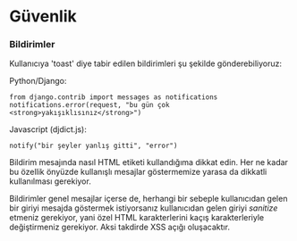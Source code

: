 # Güvenlik

### Bildirimler
Kullanıcıya 'toast' diye tabir edilen bildirimleri şu şekilde gönderebiliyoruz:

Python/Django:
```
from django.contrib import messages as notifications
notifications.error(request, "bu gün çok <strong>yakışıklısınız</strong>")
```

Javascript (djdict.js):

```
notify("bir şeyler yanlış gitti", "error")
```
Bildirim mesajında nasıl HTML etiketi kullandığıma dikkat edin.
Her ne kadar bu özellik önyüzde kullanışlı mesajlar göstermemize
yarasa da dikkatli kullanılması gerekiyor.

Bildirimler genel mesajlar içerse de, herhangi bir
sebeple kullanıcıdan gelen bir giriyi mesajda göstermek istiyorsanız 
kullanıcıdan gelen giriyi *sanitize* etmeniz gerekiyor, yani özel
HTML karakterlerini kaçış karakterleriyle değiştirmeniz gerekiyor.
Aksi takdirde XSS açığı oluşacaktır.
